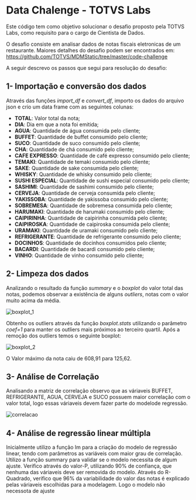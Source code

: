 # Data Chalenge - TOTVS Labs

Este código tem como objetivo solucionar o desafio proposto pela TOTVS Labs, como requisito  para o cargo de Cientista de Dados.

O desafio consiste em analisar dados de notas fiscais eletronicas de um restaurante. Maiores detalhes do desafio podem ser encontrados em:
https://github.com/TOTVS/MDMStatic/tree/master/code-challenge

A seguir descrevo os passos que segui para resolução do desafio:

## 1- Importação e conversão dos dados

Através das funções  *import_df* e *convert_df*, importo os dados do arquivo json e crio um data frame com as seguintes colunas:
   
   * **TOTAL**: Valor total da nota;
   * **DIA**: Dia em que a nota foi emitida;
   * **AGUA**: Quantidade de água consumida pelo cliente;
   * **BUFFET**: Quantidade de buffet consumido pelo cliente;
   * **SUCO**: Quantidade de suco consumido pelo cliente;
   * **CHA**: Quantidade de chá consumido pelo cliente;
   * **CAFE EXPRESSO**: Quantidade de café expresso consumido pelo cliente;
   * **TEMAKI**: Quantidade de temaki consumido pelo cliente;
   * **SAKE**: Quantidade de sake consumida pelo cliente;
   * **WHISKY**: Quantidade de whisky consumido pelo cliente;
   * **SUSHI ESPECIAL**: Quantidade de sushi especial consumido pelo cliente;
   * **SASHIMI**: Quantidade de sashimi consumido pelo cliente;
   * **CERVEJA**: Quantidade de cerveja consumida pelo cliente;
   * **YAKISSOBA**: Quantidade de yakissoba consumido pelo cliente;
   * **SOBREMESA**: Quantidade de sobremesa consumida pelo cliente;
   * **HARUMAKI**: Quantidade de harumaki consumido pelo cliente;
   * **CAIPIRINHA**: Quantidade de caipirinha consumida pelo cliente;
   * **CAIPIROSKA**: Quantidade de caipiroska consumida pelo cliente;
   * **URAMAKI**: Quantidade de uramaki consumido pelo cliente;
   * **REFRIGERANTE**: Quantidade de refrigerante consumido pelo cliente;
   * **DOCINHOS**: Quantidade de docinhos consumidos pelo cliente;
   * **BACARDI**: Quantidade de bacardi consumido pelo cliente;
   * **VINHO**: Quantidade de vinho consumido pelo cliente;
   
## 2- Limpeza dos dados

Analizando o resultado da função *summary* e o *boxplot* do valor total das notas, podemos observar a existência de alguns *outliers*, notas com  o valor muito acima da média.

![boxplot_1](https://user-images.githubusercontent.com/38118826/38398808-aa135b2a-391c-11e8-86c3-540a378d2fb9.PNG)

Obtenho os outliers através da função *boxplot.stats* utilizando o parâmetro  *coef=1* para manter os outliers mais próximos ao terceiro quartil. Após a remoção dos outliers temos o seguinte boxplot:

![boxplot_2](https://user-images.githubusercontent.com/38118826/38399003-05f24450-391e-11e8-9424-c1db7e9b34d3.PNG)

O Valor máximo da nota caiu de 608,91 para 125,62.

## 3- Análise de Correlação

Analisando a matriz de correlação observo que as váriaveis BUFFET, REFRIGERANTE, AGUA, CERVEJA e SUCO possuem maior correlação com o valor total, logo essas váriaveis devem fazer parte do modelode regressão.

![correlacao](https://user-images.githubusercontent.com/38118826/38399607-ba2cdaea-3921-11e8-8b7b-78f257e93b3b.PNG)

## 4- Análise de regressão linear múltipla

Inicialmente utilizo a função lm para a criação do modelo de regressão linear, tendo com parâmetros as variáveis com maior grau de correlação.
Utilizo a função summary para validar se o modelo necessita de algum ajuste. Verifico através do valor-P, utilizando 90% de confiança, que nenhuma das váriaveis deve ser removida do modelo. Através do R-Quadrado, verifico que 96% da variabilidade do valor das notas é explicado pelas váriaveis escolhidas para a modelagem. Logo o modelo não necessota de ajuste
